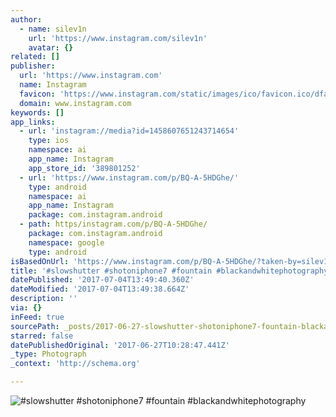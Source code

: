 ```yaml
---
author:
  - name: silev1n
    url: 'https://www.instagram.com/silev1n'
    avatar: {}
related: []
publisher:
  url: 'https://www.instagram.com'
  name: Instagram
  favicon: 'https://www.instagram.com/static/images/ico/favicon.ico/dfa85bb1fd63.ico'
  domain: www.instagram.com
keywords: []
app_links:
  - url: 'instagram://media?id=1458607651243714654'
    type: ios
    namespace: ai
    app_name: Instagram
    app_store_id: '389801252'
  - url: 'https://www.instagram.com/p/BQ-A-5HDGhe/'
    type: android
    namespace: ai
    app_name: Instagram
    package: com.instagram.android
  - path: https/instagram.com/p/BQ-A-5HDGhe/
    package: com.instagram.android
    namespace: google
    type: android
isBasedOnUrl: 'https://www.instagram.com/p/BQ-A-5HDGhe/?taken-by=silev1n'
title: '#slowshutter #shotoniphone7 #fountain #blackandwhitephotography'
datePublished: '2017-07-04T13:49:40.360Z'
dateModified: '2017-07-04T13:49:38.664Z'
description: ''
via: {}
inFeed: true
sourcePath: _posts/2017-06-27-slowshutter-shotoniphone7-fountain-blackandwhitephotogra.md
starred: false
datePublishedOriginal: '2017-06-27T10:28:47.441Z'
_type: Photograph
_context: 'http://schema.org'

---
```

![#slowshutter #shotoniphone7 #fountain #blackandwhitephotography](https://scontent.cdninstagram.com/t51.2885-15/s640x640/sh0.08/e35/16788507_1447365511974235_5559493040462102528_n.jpg)